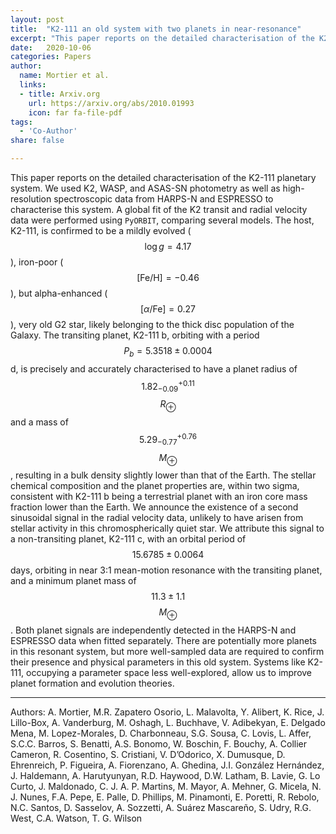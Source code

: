 ```yaml
---
layout: post
title:  "K2-111 an old system with two planets in near-resonance"
excerpt: "This paper reports on the detailed characterisation of the K2-111 planetary system. Aside of K2-111 b, we announce the existence of a second  sinusoidal  signal  in  the  radial  velocity  data, caused by a non-transiting planet, K2-111 c."
date:   2020-10-06
categories: Papers
author:
  name: Mortier et al.
  links:
  - title: Arxiv.org
    url: https://arxiv.org/abs/2010.01993
    icon: far fa-file-pdf
tags:
  - 'Co-Author'
share: false

---
```

This paper reports on the detailed characterisation of the K2-111 planetary system. We used K2, WASP, and ASAS-SN photometry as well as high-resolution spectroscopic data from HARPS-N and ESPRESSO to characterise this system. A global fit of the K2 transit and radial velocity data were performed using ```PyORBIT```, comparing several models. The host, K2-111, is confirmed to be a mildly evolved ($$\log g=4.17$$), iron-poor ($$\text{[Fe/H]}=-0.46$$), but alpha-enhanced ($$[\alpha\text{/Fe}]=0.27$$), very old G2 star, likely belonging to the thick disc population of the Galaxy. The transiting planet, K2-111 b, orbiting with a period $$P_b=5.3518\pm0.0004$$ d, is precisely and accurately characterised to have a planet radius of $$1.82^{+0.11}_{-0.09}$$ $$R_\oplus$$ and a mass of $$5.29^{+0.76}_{-0.77}$$ $$M_\oplus$$, resulting in a bulk density slightly lower than that of the Earth. The stellar chemical composition and the planet properties are, within two sigma, consistent with K2-111 b being a terrestrial planet with an iron core mass fraction lower than the Earth. We announce the existence of a  second  sinusoidal  signal  in  the  radial  velocity  data,  unlikely  to  have  arisen  from stellar activity in this chromospherically quiet star. We attribute this signal to a non-transiting planet, K2-111 c, with an orbital period of $$15.6785\pm 0.0064$$ days, orbiting in near 3:1 mean-motion resonance with the transiting planet, and a minimum planet mass of $$11.3\pm1.1$$ $$M_\oplus$$. Both planet signals are independently detected in the HARPS-N  and  ESPRESSO  data  when  fitted  separately.  There  are  potentially  more  planets in  this  resonant  system,  but  more  well-sampled  data  are  required  to  confirm  their presence and physical parameters in this old system. Systems like K2-111, occupying a parameter space less well-explored, allow us to improve planet formation and evolution theories.

---

Authors: A. Mortier, M.R. Zapatero Osorio, L. Malavolta, Y. Alibert, K. Rice, J. Lillo-Box, A. Vanderburg, M. Oshagh, L. Buchhave, V. Adibekyan, E. Delgado Mena, M. Lopez-Morales, D. Charbonneau, S.G. Sousa, C. Lovis, L. Affer, S.C.C. Barros, S. Benatti, A.S. Bonomo, W. Boschin, F. Bouchy, A. Collier Cameron, R. Cosentino, S. Cristiani, V. D’Odorico, X. Dumusque, D. Ehrenreich, P. Figueira, A. Fiorenzano, A. Ghedina, J.I. González Hernández, J. Haldemann, A. Harutyunyan, R.D. Haywood, D.W. Latham, B. Lavie, G. Lo Curto, J. Maldonado, C. J. A. P. Martins, M. Mayor, A. Mehner, G. Micela, N. J. Nunes, F.A. Pepe, E. Palle, D. Phillips, M. Pinamonti, E. Poretti, R. Rebolo, N.C. Santos, D. Sasselov, A. Sozzetti, A. Suárez Mascareño, S. Udry, R.G. West, C.A. Watson, T. G. Wilson
